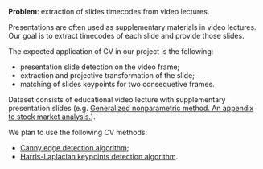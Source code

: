 **Problem**: extraction of slides timecodes from video lectures.

Presentations are often used as supplementary materials in video lectures.
Our goal is to extract timecodes of each slide and provide those slides.

The expected application of CV in our project is the following:
* presentation slide detection on the video frame;
* extraction and projective transformation of the slide;
* matching of slides keypoints for two consequetive frames.

Dataset consists of educational video lecture with supplementary presentation slides (e.g. [Generalized nonparametric method. An appendix to stock market analysis.](https://www.youtube.com/watch?v=u77WVB7mJMw&index=38&list=PLIvQImOQgbGbD1KLR4Pg_vipxuW5WeOx1)).

We plan to use the following CV methods:
* [Canny edge detection algorithm](http://citeseerx.ist.psu.edu/viewdoc/download?doi=10.1.1.420.3300&rep=rep1&type=pdf);
* [Harris-Laplacian keypoints detection algorithm](https://hal.inria.fr/inria-00548276/document).
